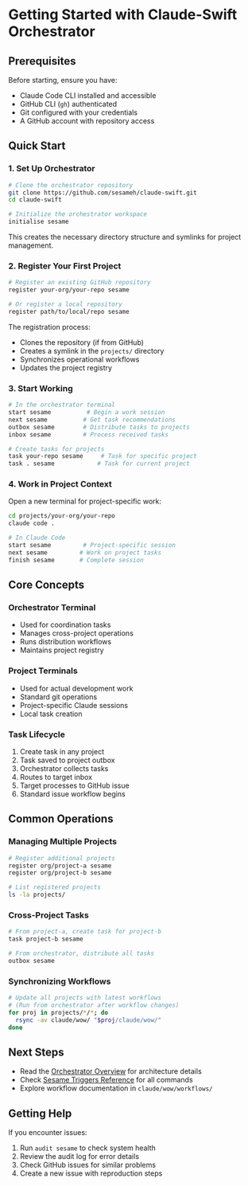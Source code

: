 # Getting Started with Claude-Swift Orchestrator

## Prerequisites

Before starting, ensure you have:
- Claude Code CLI installed and accessible
- GitHub CLI (`gh`) authenticated
- Git configured with your credentials
- A GitHub account with repository access

## Quick Start

### 1. Set Up Orchestrator

```bash
# Clone the orchestrator repository
git clone https://github.com/sesameh/claude-swift.git
cd claude-swift

# Initialize the orchestrator workspace
initialise sesame
```

This creates the necessary directory structure and symlinks for project management.

### 2. Register Your First Project

```bash
# Register an existing GitHub repository
register your-org/your-repo sesame

# Or register a local repository
register path/to/local/repo sesame
```

The registration process:
- Clones the repository (if from GitHub)
- Creates a symlink in the `projects/` directory
- Synchronizes operational workflows
- Updates the project registry

### 3. Start Working

```bash
# In the orchestrator terminal
start sesame          # Begin a work session
next sesame          # Get task recommendations
outbox sesame        # Distribute tasks to projects
inbox sesame         # Process received tasks

# Create tasks for projects
task your-repo sesame     # Task for specific project
task . sesame            # Task for current project
```

### 4. Work in Project Context

Open a new terminal for project-specific work:

```bash
cd projects/your-org/your-repo
claude code .

# In Claude Code
start sesame         # Project-specific session
next sesame         # Work on project tasks
finish sesame       # Complete session
```

## Core Concepts

### Orchestrator Terminal
- Used for coordination tasks
- Manages cross-project operations
- Runs distribution workflows
- Maintains project registry

### Project Terminals
- Used for actual development work
- Standard git operations
- Project-specific Claude sessions
- Local task creation

### Task Lifecycle
1. Create task in any project
2. Task saved to project outbox
3. Orchestrator collects tasks
4. Routes to target inbox
5. Target processes to GitHub issue
6. Standard issue workflow begins

## Common Operations

### Managing Multiple Projects
```bash
# Register additional projects
register org/project-a sesame
register org/project-b sesame

# List registered projects
ls -la projects/
```

### Cross-Project Tasks
```bash
# From project-a, create task for project-b
task project-b sesame

# From orchestrator, distribute all tasks
outbox sesame
```

### Synchronizing Workflows
```bash
# Update all projects with latest workflows
# (Run from orchestrator after workflow changes)
for proj in projects/*/*; do
  rsync -av claude/wow/ "$proj/claude/wow/"
done
```

## Next Steps

- Read the [Orchestrator Overview](../orchestrator/overview.md) for architecture details
- Check [Sesame Triggers Reference](../reference/sesame-triggers.md) for all commands
- Explore workflow documentation in `claude/wow/workflows/`

## Getting Help

If you encounter issues:
1. Run `audit sesame` to check system health
2. Review the audit log for error details
3. Check GitHub issues for similar problems
4. Create a new issue with reproduction steps